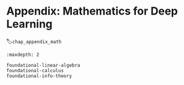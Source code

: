 # Appendix: Mathematics for Deep Learning
:label:`chap_appendix_math`

```toc
:maxdepth: 2

foundational-linear-algebra
foundational-calculus
foundational-info-theory
```

